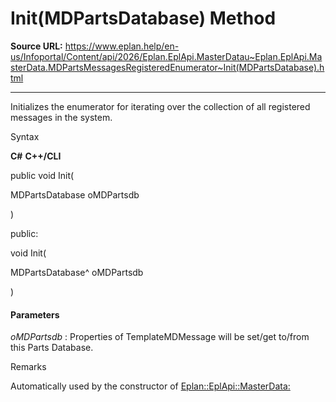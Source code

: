# Init(MDPartsDatabase) Method

**Source URL:** https://www.eplan.help/en-us/Infoportal/Content/api/2026/Eplan.EplApi.MasterDatau~Eplan.EplApi.MasterData.MDPartsMessagesRegisteredEnumerator~Init(MDPartsDatabase).html

---

Initializes the enumerator for iterating over the collection of all registered messages in the system.

Syntax

**C#**
**C++/CLI**


public void Init( 

   MDPartsDatabase oMDPartsdb

)

public:

void Init( 

   MDPartsDatabase^ oMDPartsdb

)


#### Parameters

*oMDPartsdb*
:   Properties of TemplateMDMessage will be set/get to/from this Parts Database.

Remarks

Automatically used by the constructor of [Eplan::EplApi::MasterData:](Eplan.EplApi.MasterDatau~Eplan.EplApi.MasterData.MDPartsMessagesRegisteredCollection.html)
